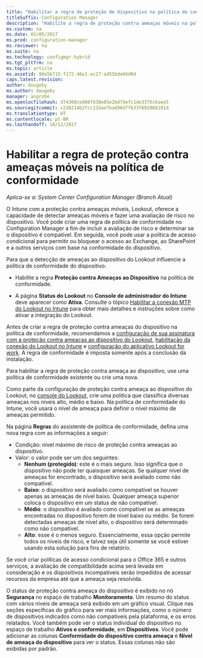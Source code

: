 ```yaml
---
title: "Habilitar a regra de proteção de dispositivo na política de conformidade"
titleSuffix: Configuration Manager
description: "Habilite a regra de proteção contra ameaças móveis na política de conformidade do dispositivo."
ms.custom: na
ms.date: 03/05/2017
ms.prod: configuration-manager
ms.reviewer: na
ms.suite: na
ms.technology: configmgr-hybrid
ms.tgt_pltfrm: na
ms.topic: article
ms.assetid: 99a5b715-f172-46e1-ac27-ad55bde66d0d
caps.latest.revision: 
author: dougeby
ms.author: dougeby
manager: angrobe
ms.openlocfilehash: d74360ce800f030e85e2b87defc1de3376c6aee5
ms.sourcegitcommit: c236214b2fcc13dae7bad96d7fb33f692868191d
ms.translationtype: HT
ms.contentlocale: pt-BR
ms.lasthandoff: 10/12/2017
---
```

# <a name="enable-device-threat-protection-rule-in-the-compliance-policy"></a>Habilitar a regra de proteção contra ameaças móveis na política de conformidade

*Aplica-se a: System Center Configuration Manager (Branch Atual)*

O Intune com a proteção contra ameaças móveis, Lookout, oferece a capacidade de detectar ameaças móveis e fazer uma avaliação de risco no dispositivo. Você pode criar uma regra de política de conformidade no Configuration Manager a fim de incluir a avaliação de risco e determinar se o dispositivo é compatível. Em seguida, você pode usar a política de acesso condicional para permitir ou bloquear o acesso ao Exchange, ao SharePoint e a outros serviços com base na conformidade do dispositivo.

Para que a detecção de ameaças ao dispositivo do Lookout influencie a política de conformidade do dispositivo:

* Habilite a regra **Proteção contra Ameaças ao Dispositivo** na política de conformidade.

* A página **Status do Lookout** no **Console de administrador do Intune** deve aparecer como **Ativa**. Consulte o tópico [Habilitar a conexão MTP do Lookout no Intune](enable-lookout-connection-in-intune.md) para obter mais detalhes e instruções sobre como ativar a integração do Lookout.


Antes de criar a regra de proteção contra ameaças do dispositivo na política de conformidade, recomendamos a [configuração de sua assinatura com a proteção contra ameaças ao dispositivo do Lookout](set-up-your-subscription-with-lookout.md), [habilitação da conexão do Lookout no Intune](enable-lookout-connection-in-intune.md) e [configuração do aplicativo Lookout for work](configure-and-deploy-lookout-for-work-apps.md). A regra de conformidade é imposta somente após a conclusão da instalação.

Para habilitar a regra de proteção contra ameaça ao dispositivo, use uma política de conformidade existente ou crie uma nova.

Como parte da configuração de proteção contra ameaça ao dispositivo do Lookout, no [console do Lookout](https://aad.lookout.com), crie uma política que classifica diversas ameaças nos níveis alto, médio e baixo. Na política de conformidade do Intune, você usará o nível de ameaça para definir o nível máximo de ameaças permitido.

Na página **Regras** do assistente de política de conformidade, defina uma nova regra com as informações a seguir:
  * Condição: nível máximo de risco de proteção contra ameaças ao dispositivo.
  * Valor: o valor pode ser um dos seguintes:
    * **Nenhum (protegido)**: este é o mais seguro. Isso significa que o dispositivo não pode ter quaisquer ameaças. Se qualquer nível de ameaças for encontrado, o dispositivo será avaliado como não compatível.
    * **Baixo**: o dispositivo será avaliado como compatível se houver apenas as ameaças de nível baixo. Qualquer ameaça superior coloca o dispositivo em um status de não compatível.
    * **Médio**: o dispositivo é avaliado como compatível se as ameaças encontradas no dispositivo forem de nível baixo ou médio. Se forem detectadas ameaças de nível alto, o dispositivo será determinado como não compatível.
    * **Alto**: esse é o menos seguro. Essencialmente, essa opção permite todos os níveis de risco, e talvez seja útil somente se você estiver usando esta solução para fins de relatório.

Se você criar políticas de acesso condicional para o Office 365 e outros serviços, a avaliação de compatibilidade acima será levada em consideração e os dispositivos incompatíveis serão impedidos de acessar recursos da empresa até que a ameaça seja resolvida.

O status de proteção contra ameaça do dispositivo é exibido no nó **Segurança** no espaço de trabalho **Monitoramento**.
Um resumo do status com vários níveis de ameaça será exibido em um gráfico visual. Clique nas seções específicas do gráfico para ver mais informações, como o número de dispositivos indicados como não compatíveis pela plataforma, e os erros relatados.
Você também pode ver o status individual do dispositivo no espaço de trabalho **Ativos e conformidade**, em **Dispositivos**.  Você pode adicionar as colunas **Conformidade do dispositivo contra ameaça** e **Nível de ameaça do dispositivo** para ver o status.  Essas colunas não são exibidas por padrão.
